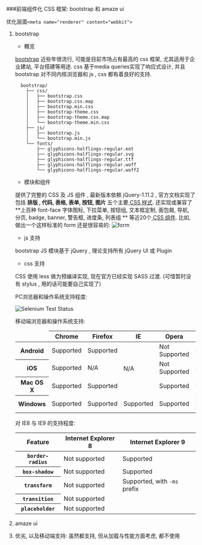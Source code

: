 ###前端组件化 CSS 框架: bootstrap 和 amaze ui

优化层面`<meta name="renderer" content="webkit">`

1.	bootstrap

	-	概览

	[bootstrap](http://getbootstrap.com/) 近些年很流行, 可能是目前市场占有最高的 css 框架, 尤其适用于企业建站, 平台搭建等用途. css 基于media queries实现了响应式设计, 并且 bootstrap 对不同内核浏览器和 js , css 都有着良好的支持.

	```
	  bootstrap/
	    ├── css/
	    │   ├── bootstrap.css
	    │   ├── bootstrap.css.map
	    │   ├── bootstrap.min.css
	    │   ├── bootstrap-theme.css
	    │   ├── bootstrap-theme.css.map
	    │   └── bootstrap-theme.min.css
	    ├── js/
	    │   ├── bootstrap.js
	    │   └── bootstrap.min.js
	    └── fonts/
	        ├── glyphicons-halflings-regular.eot
	        ├── glyphicons-halflings-regular.svg
	        ├── glyphicons-halflings-regular.ttf
	        ├── glyphicons-halflings-regular.woff
	        └── glyphicons-halflings-regular.woff2
	```

	-	模块和组件

	提供了完整的 CSS 及 JS 组件 , 最新版本依赖 jQuery-1.11.2 , 官方文档实现了包括 **排版 , 代码, 表格, 表单, 按钮, 图片** 五个主要[ CSS 样式](http://getbootstrap.com/css/). 还实现或兼容了**上百种 font-face 字体图标, 下拉菜单, 按钮组, 文本框定制, 面包屑, 导航, 分页, badge, banner, 警告框, 进度条, 列表组 ** 等近20个[ CSS 组件](http://getbootstrap.com/components/). 比如, 做出一个这样标准的 form 还是很容易的: ![form](http://pic.yupoo.com/lamentchina_v/EoQEgviO/15fN9Z.jpg)

	-	js 支持

	bootstrap JS 模块基于 jQuery , 理论支持所有 jQuery UI 或 Plugin

	-	css 支持

	CSS 使用 less 做为预编译实现, 现在官方已经实现 SASS 过渡. (可惜暂时没有 stylus , 用的话可能要自己实现了)

	PC浏览器和操作系统支持程度:

	![Selenium Test Status](http://pic.yupoo.com/lamentchina_v/EoHr14zF/zYvlq.jpg)

	移动端浏览器和操作系统支持:

	<table class="table table-bordered table-striped"> <thead> <tr> <td></td> <th>Chrome</th> <th>Firefox</th> <th>IE</th> <th>Opera</th> <th>Safari</th> </tr> </thead> <tbody> <tr> <th>Android</th> <td class="text-success"><span class="glyphicon glyphicon-ok" aria-hidden="true"></span> Supported</td> <td class="text-success"><span class="glyphicon glyphicon-ok" aria-hidden="true"></span> Supported</td> <td class="text-muted" rowspan="3" style="vertical-align: middle;">N/A</td> <td class="text-danger"><span class="glyphicon glyphicon-remove" aria-hidden="true"></span> Not Supported</td> <td class="text-muted">N/A</td> </tr> <tr> <th scope="row">iOS</th> <td class="text-success"><span class="glyphicon glyphicon-ok" aria-hidden="true"></span> Supported</td> <td class="text-muted">N/A</td> <td class="text-danger"><span class="glyphicon glyphicon-remove" aria-hidden="true"></span> Not Supported</td> <td class="text-success"><span class="glyphicon glyphicon-ok" aria-hidden="true"></span> Supported</td> </tr> <tr> <th scope="row">Mac OS X</th> <td class="text-success"><span class="glyphicon glyphicon-ok" aria-hidden="true"></span> Supported</td> <td class="text-success"><span class="glyphicon glyphicon-ok" aria-hidden="true"></span> Supported</td> <td class="text-success"><span class="glyphicon glyphicon-ok" aria-hidden="true"></span> Supported</td> <td class="text-success"><span class="glyphicon glyphicon-ok" aria-hidden="true"></span> Supported</td> </tr> <tr> <th scope="row">Windows</th> <td class="text-success"><span class="glyphicon glyphicon-ok" aria-hidden="true"></span> Supported</td> <td class="text-success"><span class="glyphicon glyphicon-ok" aria-hidden="true"></span> Supported</td> <td class="text-success"><span class="glyphicon glyphicon-ok" aria-hidden="true"></span> Supported</td> <td class="text-success"><span class="glyphicon glyphicon-ok" aria-hidden="true"></span> Supported</td> <td class="text-danger"><span class="glyphicon glyphicon-remove" aria-hidden="true"></span> Not Supported</td> </tr> </tbody> </table>

	对 IE8 与 IE9 的支持程度:

	<table class="table table-bordered table-striped"> <thead> <tr> <th class="col-xs-4">Feature</th> <th class="col-xs-4">Internet Explorer 8</th> <th class="col-xs-4">Internet Explorer 9</th> </tr> </thead> <tbody> <tr> <th scope="row"><code>border-radius</code></th> <td class="text-danger"><span class="glyphicon glyphicon-remove" aria-hidden="true"></span> Not supported</td> <td class="text-success"><span class="glyphicon glyphicon-ok" aria-hidden="true"></span> Supported</td> </tr> <tr> <th scope="row"><code>box-shadow</code></th> <td class="text-danger"><span class="glyphicon glyphicon-remove" aria-hidden="true"></span> Not supported</td> <td class="text-success"><span class="glyphicon glyphicon-ok" aria-hidden="true"></span> Supported</td> </tr> <tr> <th scope="row"><code>transform</code></th> <td class="text-danger"><span class="glyphicon glyphicon-remove" aria-hidden="true"></span> Not supported</td> <td class="text-success"><span class="glyphicon glyphicon-ok" aria-hidden="true"></span> Supported, with <code>-ms</code> prefix</td> </tr> <tr> <th scope="row"><code>transition</code></th> <td colspan="2" class="text-danger"><span class="glyphicon glyphicon-remove" aria-hidden="true"></span> Not supported</td> </tr> <tr> <th scope="row"><code>placeholder</code></th> <td colspan="2" class="text-danger"><span class="glyphicon glyphicon-remove" aria-hidden="true"></span> Not supported</td> </tr> </tbody> </table>

2.	amaze ui

3.	优劣, 以及移动端支持: 虽然都支持, 但从加载与性能方面考虑, 都不使用

